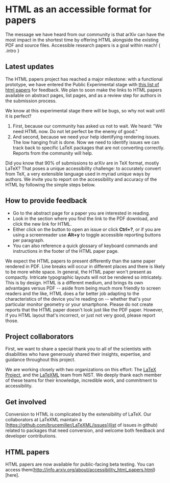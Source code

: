 # HTML as an accessible format for papers

The message we have heard from our community is that arXiv can have the most impact in the shortest time by offering HTML alongside the existing PDF and source files. Accessible research papers is a goal within reach!
{ .intro }

## Latest updates
The HTML papers project has reached a major milestone: with a functional prototype, we have entered the Public Experimental stage with [this list of html papers](accessibility_html_papers.md) for feedback. We plan to soon make the links to HTML papers available on abstract pages, list pages, and as a review step for authors in the submission process.

We know at this experimental stage there will be bugs, so why not wait until it is perfect?

1. First, because our community has asked us not to wait. We heard: "We need HTML now. Do not let perfect be the enemy of good."
2. And second, because we need your help identifying rendering issues. The low hanging fruit is done. Now we need to identify issues we can track back to specific LaTeX packages that are not converting correctly. Reports from the community will help.

Did you know that 90% of submissions to arXiv are in TeX format, mostly LaTeX? That poses a unique accessibility challenge: to accurately convert from TeX, a very extensible language used in myriad unique ways by authors. We invite you to report on the accessibility and accuracy of the HTML by following the simple steps below.

## How to provide feedback

- Go to the abstract page for a paper you are interested in reading.
- Look in the section where you find the link to the PDF download, and click the new link for HTML.
- Either click on the button to open an issue or click **Ctrl+?**, or if you are using a screenreader use **Alt+y** to toggle accessible reporting buttons per paragraph.
- You can also reference a quick glossary of keyboard commands and instructions in the footer of the HTML paper page.

We expect the HTML papers to present differently than the same paper rendered in PDF. Line breaks will occur in different places and there is likely to be more white space. In general, the HTML paper won't present as compactly. Intricate typographic layouts will not be rendered so intricately. This is by design. HTML is a different medium, and brings its own advantages versus PDF -- aside from being much more friendly to screen readers and the like, HTML does a far better job adapting to the characteristics of the device you're reading on -- whether that's your particular monitor geometry or your smartphone. Please do not create reports that the HTML paper doesn't look just like the PDF paper. However, if you HTML layout that's incorrect, or just not very good, please report those.

## Project collaborators
First, we want to share a special thank you to all of the scientists with disabilities who have generously shared their insights, expertise, and guidance throughout this project.

We are working closely with two organizations on this effort: The [LaTeX Project](https://www.latex-project.org/), and the [LaTeXML](https://math.nist.gov/~BMiller/LaTeXML/) team from NIST. We deeply thank each member of these teams for their knowledge, incredible work, and commitment to accessibility.

## Get involved
Conversion to HTML is complicated by the extensibility of LaTeX. Our collaborators at LaTeXML maintain a [https://github.com/brucemiller/LaTeXML/issues](list of issues in github) related to packages that need conversion, and welcome both feedback and developer contributions.

## HTML papers
HTML papers are now available for public-facing beta testing. You can access them(http://info.arxiv.org/about/accessibility_html_papers.html)[here]. 